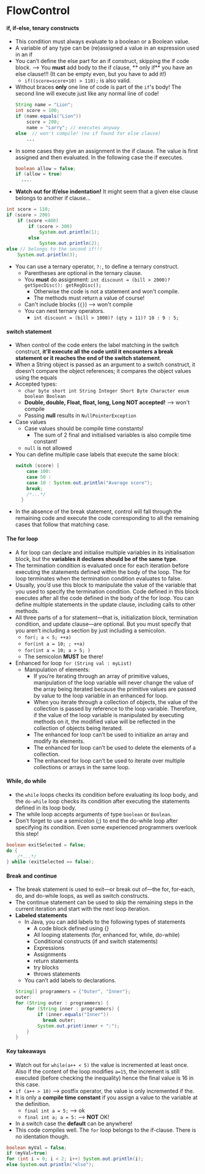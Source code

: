 # FlowControl

#### if, if-else, tenary constructs
- This condition must always evaluate to a boolean or a Boolean value.
- A variable of any type can be (re)assigned a value in an expression used in an if
- You can’t define the else part for an if construct, skipping the if code block. --> You **must** add body to the if clause, ** only if** you have an else clause!!! (It can be empty even, but you have to add it!)
  - `if((score=score+10) > 110);` is also valid.
- Without braces **only** one line of code is part of the `if`'s body! The second line will execute just like any normal line of code!
  ```java
  String name = "Lion";
  int score = 100;
  if (name.equals("Lion"))
      score = 200;
      name = "Larry"; // executes anyway
  else  // won't compile! (no if found for else clause)
      ...
  ```
- In some cases they give an assignment in the if clause. The value is first assigned and then evaluated. In the following case the if executes.
  ```java
  boolean allow = false;
  if (allow = true)
    ....
  ```
- **Watch out for if/else indentation!** It might seem that a given else clause belongs to another if clause...
```java
int score = 110;
if (score > 200)
    if (score <400)
        if (score > 300)
            System.out.println(1);
        else
            System.out.println(2);
else // belongs to the second if!!!
    System.out.println(3);
```
- You can use a ternary operator, `?:`, to define a ternary construct.
  - Parentheses are optional in the ternary clause.
  - You **must** do assignment: `int discount = (bill > 2000)? getSpecDisc(): getRegDisc();`
    - Otherwise the code is not a statement and won't compile.
    - The methods must return a value of course!
  - Can't include blocks (`{}`) --> won't compile
  - You can nest ternary operators.
    - `int discount = (bill > 1000)? (qty > 11)? 10 : 9 : 5;`

#### switch statement
- When control of the code enters the label matching in the switch construct, **it’ll execute all the code until it encounters a break statement or it reaches the end of the switch statement**.
- When a String object is passed as an argument to a switch construct, it doesn’t
compare the object references; it compares the object values using the equals
- Accepted types:
  - `char byte short int String Integer Short Byte Character enum boolean Boolean`
  - **Double, double, Float, float, long, Long NOT accepted!** --> won't compile
  - Passing **null** results in `NullPointerException`
- Case values
  - Case values should be compile time constants!
    - The sum of 2 final and initialised variables is also compile time constant!
  - `null` is not allowed
- You can define multiple case labels that execute the same block:
  ```java
  switch (score) {
      case 100:
      case 50 :
      case 10 : System.out.println("Average score");
      break;
      /*...*/
    }
  ```
- In the absence of the break statement, control will fall through the remaining code and execute the code corresponding to all the remaining cases that follow that matching case.

#### The for loop
-  A for loop can declare and initialise multiple variables in its initialisation block, but the **variables it declares should be of the same type**.
- The termination condition is evaluated once for each iteration before executing the statements defined within the body of the loop. The for loop terminates when the termination condition evaluates to false.
- Usually, you’d use this block to manipulate the value of the variable that you used to specify the termination condition. Code defined in this block executes after all the code defined in the body of the for loop. You can define multiple statements in the update clause, including calls to other methods.
- All three parts of a for statement—that is, initialization block, termination condition, and update clause—are optional. But you must specify that you aren’t including a section by just including a semicolon.
  - `for(; a < 5; ++a)`
  - `for(int a = 10; ; ++a)`
  - `for(int a = 10; a > 5; )`
  - The semicolon **MUST** be there!
- Enhanced for loop `for (String val : myList)`
  - Manipulation of elements:
    - If you’re iterating through an array of primitive values, manipulation of the loop variable will never change the value of the array being iterated because the primitive values are passed by value to the loop variable in an enhanced for loop.
    - When you iterate through a collection of objects, the value of the collection is passed by reference to the loop variable. Therefore, if the value of the loop variable is manipulated by executing methods on it, the modified value will be reflected in the collection of objects being iterated.
    - The enhanced for loop can’t be used to initialize an array and modify its elements.
    - The enhanced for loop can’t be used to delete the elements of a collection.
    - The enhanced for loop can’t be used to iterate over multiple collections or arrays in the same loop.

#### While, do while
- the `while` loops checks its condition before evaluating its loop body, and the `do-while` loop checks its condition after executing the statements defined in its loop body.
- The while loop accepts arguments of type `boolean` or `Boolean`.
- Don’t forget to use a semicolon (;) to end the do-while loop after specifying its condition. Even some experienced programmers overlook this step!
```java
boolean exitSelected = false;
do {
    /*...*/
} while (exitSelected == false);
```

#### Break and continue
- The break statement is used to exit—or break out of—the for, for-each, do, and do-while loops, as well as switch constructs.
- The continue statement can be used to skip the remaining steps in the current iteration and start with the next loop iteration.
- **Labeled statements**
  - In Java, you can add labels to the following types of statements
    - A code block defined using {}
    - All looping statements (for, enhanced for, while, do-while)
    - Conditional constructs (if and switch statements)
    - Expressions
    - Assignments
    - return statements
    - try blocks
    - throws statements
  - You can’t add labels to declarations.
  ```java
  String[] programmers = {"Outer", "Inner"};
  outer:
  for (String outer : programmers) {
      for (String inner : programmers) {
          if (inner.equals("Inner"))
            break outer;
          System.out.print(inner + ":");
      }
  }
  ```

#### Key takeaways
- Watch out for `while(a++ < 5)` the value is incremented at least once. Also if the content of the loop modifies `a=15`, the increment is still executed (before checking the inequality) hence the final value is 16 in this case.
- `if (a++ > 10)` --> postfix operator, the value is only incremented if the.
- It is only a **compile time constant** if you assign a value to the variable at the definition.
  - `final int a = 5;` --> ok
  - `final int a; a = 5:` --> **NOT** OK!
- In a switch case the **default** can be anywhere!
- This code compiles well. The `for` loop belongs to the if-clause. There is no identation though.
```java
boolean myVal = false;
if (myVal=true)
for (int i = 0; i < 2; i++) System.out.println(i);
else System.out.println("else");
```
